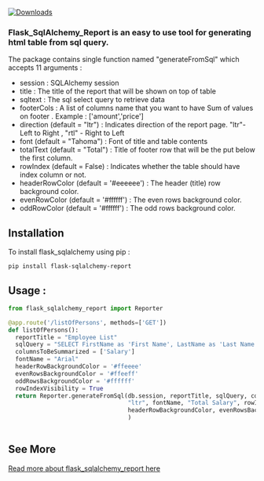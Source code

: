 [![Downloads](https://static.pepy.tech/personalized-badge/flask-sqlalchemy-report?period=total&units=international_system&left_color=black&right_color=green&left_text=Downloads)](https://pepy.tech/project/flask-sqlalchemy-report)

### Flask_SqlAlchemy_Report is an easy to use tool for generating html table from sql query.

The package contains single function named "generateFromSql" which accepts 11 arguments :

* session : SQLAlchemy session
* title : The title of the report that will be shown on top of table
* sqltext : The sql select query to retrieve data
* footerCols : A list of columns name that you want to have Sum of values on footer . Example : ['amount','price']
* direction (default = "ltr") : Indicates direction of the report page.  "ltr"- Left to Right , "rtl" -  Right to Left
* font (default = "Tahoma") : Font of title and table contents
* totalText (default = "Total") : Title of footer row that will be the put below the first column.
* rowIndex (default = False) : Indicates whether the table should have index column or not.
* headerRowColor (default = '#eeeeee') :  The header (title) row background color.
* evenRowColor (default = '#ffffff') :  The even rows background color.
* oddRowColor (default = '#ffffff') :  The odd rows background color.



## Installation
To install flask_sqlalchemy using pip :

```shell
pip install flask-sqlalchemy-report
```

## Usage :


```python
from flask_sqlalchemy_report import Reporter 

@app.route('/listOfPersons', methods=['GET'])
def listOfPersons():
  reportTitle = "Employee List"
  sqlQuery = "SELECT FirstName as 'First Name', LastName as 'Last Name', phone as 'Phone Number', salary as 'Salary' FROM persons"
  columnsToBeSummarized = ['Salary']
  fontName = "Arial"
  headerRowBackgroundColor = '#ffeeee'
  evenRowsBackgroundColor = '#ffeeff'
  oddRowsBackgroundColor = '#ffffff'
  rowIndexVisibility = True
  return Reporter.generateFromSql(db.session, reportTitle, sqlQuery, columnsToBeSummarized, 
                                  "ltr", fontName, "Total Salary", rowIndexVisibility,
                                  headerRowBackgroundColor, evenRowsBackgroundColor, oddRowsBackgroundColor
                                  )
   
 ```

## See More 
[Read more about flask_sqlalchemy_report here](https://mshaeri.com/blog/generate-html-table-from-sql-query-in-flask/)
